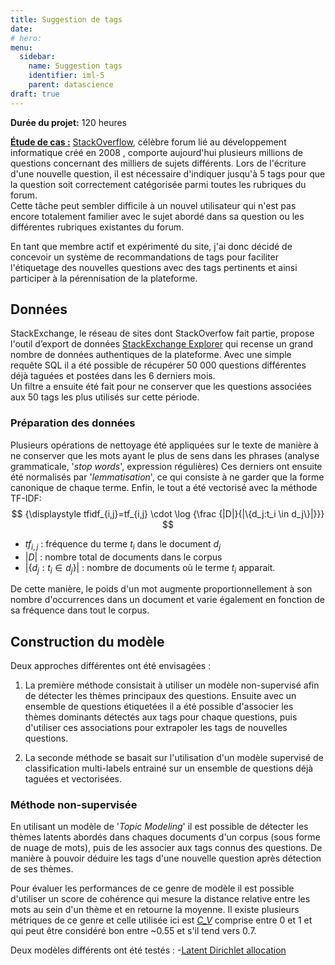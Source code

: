 ```yaml
---
title: Suggestion de tags
date: 
# hero: 
menu:
  sidebar:
    name: Suggestion tags
    identifier: iml-5
    parent: datascience
draft: true
---
```


**Durée du projet:** 120 heures

<ins>**Étude de cas :**</ins> [StackOverflow](http://stackoverflow.com), célèbre forum lié au développement informatique créé en 2008 , comporte aujourd'hui plusieurs millions de questions concernant des milliers de sujets différents. Lors de l'écriture d'une nouvelle question, il est nécessaire d'indiquer jusqu'à 5 tags pour que la question soit correctement catégorisée parmi toutes les rubriques du forum.  
Cette tâche peut sembler difficile à un nouvel utilisateur qui n'est pas encore totalement familier avec le sujet abordé dans sa question ou les différentes rubriques existantes du forum. 

En tant que membre actif et expérimenté du site, j'ai donc décidé de concevoir un système de recommandations de tags pour faciliter l'étiquetage des nouvelles questions avec des tags pertinents et ainsi participer à la pérennisation de la plateforme.


## Données

StackExchange, le réseau de sites dont StackOverfow fait partie, propose l'outil d’export de données [StackExchange Explorer](https://data.stackexchange.com/stackoverflow/query/new) qui recense un grand nombre de données authentiques de la plateforme. Avec une simple requête SQL il a été possible de récupérer 50 000 questions différentes déjà taguées et postées dans les 6 derniers mois.  
Un filtre a ensuite été fait pour ne conserver que les questions associées aux 50 tags les plus utilisés sur cette période.

### Préparation des données

Plusieurs opérations de nettoyage été appliquées sur le texte de manière à ne conserver que les mots ayant le plus de sens dans les phrases (analyse grammaticale, '*stop words*', expression régulières)
Ces derniers ont ensuite été normalisés par '*lemmatisation*', ce qui consiste à ne garder que la forme canonique de chaque terme.
Enfin, le tout a été vectorisé avec la méthode TF-IDF:
$$ {\displaystyle tfidf_{i,j}=tf_{i,j} \cdot \log {\frac  {|D|}{|\{d_j:t_i \in d_j\}|}}} $$
- $tf_{i,j}$ : fréquence du terme $t_i$ dans le document $d_j$
- $|D|$ : nombre total de documents dans le corpus
- ${|\{d_j:t_i \in d_j\}|}$ : nombre de documents où le terme $t_i$ apparait.

De cette manière, le poids d'un mot augmente proportionnellement à son nombre d'occurrences dans un document et varie également en fonction de sa fréquence dans tout le corpus.


## Construction du modèle

Deux approches différentes ont été envisagées :
1.	La première méthode consistait à utiliser un modèle non-supervisé afin de détecter les thèmes principaux des questions. Ensuite avec un ensemble de questions étiquetées il a été possible d'associer les thèmes dominants détectés aux tags pour chaque questions, puis d'utiliser ces associations pour extrapoler les tags de nouvelles questions.

2.	La seconde méthode se basait sur l'utilisation d'un modèle supervisé de classification multi-labels entrainé sur un ensemble de questions déjà taguées et vectorisées.


### Méthode non-supervisée

En utilisant un modèle de '*Topic Modeling*' il est possible de détecter les thèmes latents abordés dans chaques documents d'un corpus (sous forme de nuage de mots), puis de les associer aux tags connus des questions. De manière à pouvoir déduire les tags d'une nouvelle question après détection de ses thèmes.

Pour évaluer les performances de ce genre de modèle il est possible d'utiliser un score de cohérence qui mesure la distance relative entre les mots au sein d'un thème et en retourne la moyenne. Il existe plusieurs métriques de ce genre et celle utilisée ici est [*C_V*](https://ieeexplore.ieee.org/document/8259775) comprise entre 0 et 1 et qui peut être considéré bon entre ~0.55 et s'il tend vers 0.7.

Deux modèles différents ont été testés : 
    -[Latent Dirichlet allocation](https://en.wikipedia.org/wiki/Latent_Dirichlet_allocation)